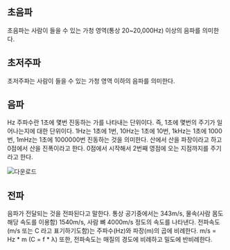 ## 초음파
초음파는 사람이 들을 수 있는 가청 영역(통상 20~20,000Hz) 이상의 음파를 의미한다. 

## 초저주파
초저주파는 사람이 들을 수 있는 가청 영역 이하의 음파를 의미한다.

## 음파
Hz 주파수란 1초에 몇번 진동하는 가를 나타내는 단위이다. 즉, 1초에 몇번의 주기가 일어나는지에 대한 단위이다.
1Hz는 1초에 1번, 10Hz는 1초에 10번, 1kHz는 1초에 1000번, 1mHz는 1초에 1000000번 진동하는 것을 의미한다.
산에서 산을 파장이라고 하고 0점에서 산을 진폭이라고 한다.
0점에서 시작해서 2번째 영점에 오는 지점까지를 주기라고 한다.

![다운로드](https://user-images.githubusercontent.com/17943248/177662717-63c58f51-d022-487e-8682-a20157c34fd5.png)

## 전파
음파가 전달되는 것을 전파된다고 말한다. 통상 공기중에서는 343m/s, 물속(사람 몸도 해당 속도를 이용함) 1540m/s, 사람 뼈 4000m/s 정도의 속도를 나타낸다.
전파속도(m/s 또는 C 라고 표기하기도함)는 주파수(Hz)와 파장(m)의 곱에 비례한다. m/s = Hz * m (C = f * λ)
또한, 전파속도는 매질의 경도에 비례하고 밀도에 반비례한다. 
